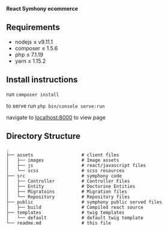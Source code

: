 **React Symhony ecommerce**

Requirements
----------------------
* nodejs ≤  v9.11.1
* composer ≤  1.5.6
* php ≤  7.1.19
* yarn ≤  1.15.2


Install instructions
-----------------------

run 
``composer install``

to serve run 
``php bin/console serve:run``

navigate to [localhost:8000](http://localhost:8000/) to view page

Directory Structure
-----------------------

```
.
├── assets                  # client files
│   ├── images              # Image assets
│   ├── js                  # react/javascript files
│   └── scss                # scss resources
├── src                     # symphony code
│   ├── Controller          # Controller Files
│   ├── Entity              # Doctorine Entities
│   ├── Migratoins          # Migration files
│   └── Repository          # Repository files
├── public                  # symphony public served files
│   ├── build               # Compiled react source
├── templates               # twig templates
│   └── default             # default twig template
└── readme.md               # this file

```